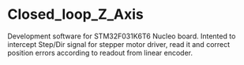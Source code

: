 # Closed_loop_Z_Axis

Development software for STM32F031K6T6 Nucleo board. 
Intented to intercept Step/Dir signal for stepper motor driver, read it and correct position errors according to readout from linear encoder.
